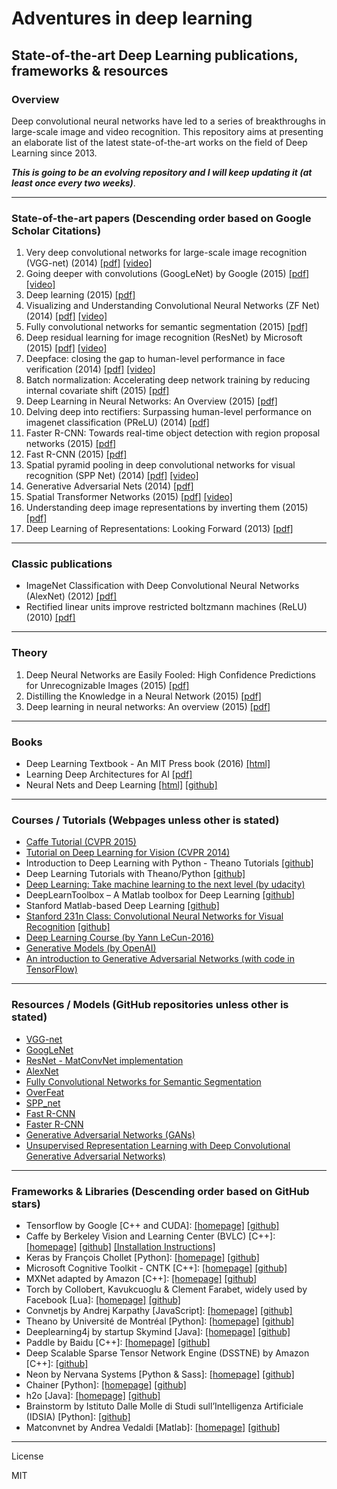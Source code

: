 # Adventures in deep learning 

<!---
[<img src="https://raw.githubusercontent.com/GKalliatakis/Adventures-in-deep-learning/master/logo.png?raw=true">](http://gkalliatakis.com/blog/adventures-in-deep-learning)
-->

## State-of-the-art Deep Learning publications, frameworks & resources

### Overview
Deep convolutional neural networks have led to a series of breakthroughs in large-scale image and video recognition. This repository aims at presenting an elaborate list of the latest state-of-the-art works on the field of Deep Learning since 2013.

**_This is going to be an evolving repository and I will keep updating it (at least once every two weeks)_**.

---


### State-of-the-art papers (Descending order based on Google Scholar Citations)

1. Very deep convolutional networks for large-scale image recognition (VGG-net)  (2014) [[pdf]](https://arxiv.org/pdf/1409.1556v6.pdf) [[video]](https://www.youtube.com/watch?v=j1jIoHN3m0s)
2. Going deeper with convolutions  (GoogLeNet) by Google (2015) [[pdf]](https://arxiv.org/pdf/1409.4842v1.pdf) [[video]](https://www.youtube.com/watch?v=ySrj_G5gHWI)
3. Deep learning (2015) [[pdf]](http://www.nature.com/nature/journal/v521/n7553/pdf/nature14539.pdf)
4. Visualizing and Understanding Convolutional Neural Networks (ZF Net) (2014) [[pdf]](https://arxiv.org/pdf/1311.2901v3.pdf) [[video]](https://www.youtube.com/watch?v=ghEmQSxT6tw)
5. Fully convolutional networks for semantic segmentation (2015) [[pdf]](https://people.eecs.berkeley.edu/~jonlong/long_shelhamer_fcn.pdf)
6. Deep residual learning for image recognition (ResNet) by Microsoft (2015) [[pdf]](https://arxiv.org/pdf/1512.03385v1.pdf) [[video]](https://www.youtube.com/watch?v=1PGLj-uKT1w)
7. Deepface: closing the gap to human-level performance in face verification (2014) [[pdf]](https://www.cs.toronto.edu/~ranzato/publications/taigman_cvpr14.pdf) [[video]](https://www.youtube.com/watch?v=n0PQqsaGMhs)
8. Batch normalization: Accelerating deep network training by reducing internal covariate shift (2015) [[pdf]](http://arxiv.org/pdf/1502.03167.pdf)
9. Deep Learning in Neural Networks: An Overview  (2015) [[pdf]](http://ac.els-cdn.com/S0893608014002135/1-s2.0-S0893608014002135-main.pdf?_tid=1def3e8e-dcc0-11e6-aa7a-00000aab0f6b&acdnat=1484663017_c94a90fcbaaaa409820cadce8b842213)
10. Delving deep into rectifiers: Surpassing human-level performance on imagenet classification (PReLU) (2014) [[pdf]](https://arxiv.org/pdf/1502.01852v1.pdf)
11. Faster R-CNN: Towards real-time object detection with region proposal networks (2015) [[pdf]](http://papers.nips.cc/paper/5638-faster-r-cnn-towards-real-time-object-detection-with-region-proposal-networks.pdf)
12. Fast R-CNN (2015) [[pdf]](http://arxiv.org/pdf/1504.08083v2.pdf)
13. Spatial pyramid pooling in deep convolutional networks for visual recognition (SPP Net) (2014) [[pdf]](http://arxiv.org/pdf/1406.4729.pdf) [[video]](https://www.youtube.com/watch?v=CX8CCHKlfOE)
14. Generative Adversarial Nets (2014) [[pdf]](http://papers.nips.cc/paper/5423-generative-adversarial-nets.pdf)
15. Spatial Transformer Networks (2015) [[pdf]](http://papers.nips.cc/paper/5854-spatial-transformer-networks.pdf) [[video]](https://www.youtube.com/watch?v=6NOQC_fl1hQ)
16. Understanding deep image representations by inverting them (2015) [[pdf]](http://arxiv.org/pdf/1412.0035.pdf)
17. Deep Learning of Representations: Looking Forward (2013) [[pdf]](https://arxiv.org/pdf/1305.0445.pdf)

----------

### Classic publications
- ImageNet Classification with Deep Convolutional Neural Networks (AlexNet) (2012) [[pdf]](http://papers.nips.cc/paper/4824-imagenet-classification-with-deep-convolutional-neural-networks.pdf)
- Rectified linear units improve restricted boltzmann machines (ReLU) (2010) [[pdf]](http://machinelearning.wustl.edu/mlpapers/paper_files/icml2010_NairH10.pdf) 

----------

### Theory
1. Deep Neural Networks are Easily Fooled: High Confidence Predictions for Unrecognizable Images (2015) [[pdf]](http://arxiv.org/pdf/1412.1897v4.pdf)
2. Distilling the Knowledge in a Neural Network (2015) [[pdf]](http://arxiv.org/pdf/1503.02531v1.pdf)
3. Deep learning in neural networks: An overview (2015) [[pdf]](https://arxiv.org/pdf/1404.7828v4.pdf)

----------

### Books
- Deep Learning Textbook - An MIT Press book (2016) [[html]](http://www.deeplearningbook.org/)
- Learning Deep Architectures for AI [[pdf]](http://www.iro.umontreal.ca/~bengioy/papers/ftml_book.pdf)
- Neural Nets and Deep Learning [[html]](http://neuralnetworksanddeeplearning.com/) [[github]](https://github.com/mnielsen/neural-networks-and-deep-learning)

----------

### Courses / Tutorials (Webpages unless other is stated)
- [Caffe Tutorial (CVPR 2015)](https://docs.google.com/presentation/d/1TI4TbU1NaKdPG0VRMhQjW8hsKdnjwx3StjhCZ5ZT5UM/edit#slide=id.g7569f7be5_1_0)
- [Tutorial on Deep Learning for Vision (CVPR 2014)](https://sites.google.com/site/deeplearningcvpr2014/)
- Introduction to Deep Learning with Python - Theano Tutorials [[github]](https://github.com/Newmu/Theano-Tutorials)
- Deep Learning Tutorials with Theano/Python [[github]](https://github.com/lisa-lab/DeepLearningTutorials)
- [Deep Learning: Take machine learning to the next level (by udacity)](https://www.udacity.com/course/deep-learning--ud730)
- DeepLearnToolbox – A Matlab toolbox for Deep Learning [[github]](https://github.com/rasmusbergpalm/DeepLearnToolbox)
- Stanford Matlab-based Deep Learning [[github]](https://github.com/amaas/stanford_dl_ex)
- [Stanford 231n Class: Convolutional Neural Networks for Visual Recognition](http://cs231n.stanford.edu/) [[github]](http://cs231n.github.io/)
- [Deep Learning Course (by Yann LeCun-2016)](https://www.college-de-france.fr/site/en-yann-lecun/course-2015-2016.htm)
- [Generative Models (by OpenAI)](https://openai.com/blog/generative-models/)
- [An introduction to Generative Adversarial Networks (with code in TensorFlow)](http://blog.aylien.com/introduction-generative-adversarial-networks-code-tensorflow/)

----------


### Resources / Models (GitHub repositories unless other is stated)
- [VGG-net](https://github.com/BVLC/caffe/wiki/Model-Zoo#models-used-by-the-vgg-team-in-ilsvrc-2014)
- [GoogLeNet](https://github.com/BVLC/caffe/tree/master/models/bvlc_googlenet)
- [ResNet - MatConvNet implementation](https://github.com/zhanghang1989/ResNet-Matconvnet)
- [AlexNet](https://github.com/BVLC/caffe/tree/master/models/bvlc_alexnet)
- [Fully Convolutional Networks for Semantic Segmentation](https://github.com/shelhamer/fcn.berkeleyvision.org)
- [OverFeat](https://github.com/sermanet/OverFeat)
- [SPP_net](https://github.com/ShaoqingRen/SPP_net)
- [Fast R-CNN](https://github.com/rbgirshick/fast-rcnn)
- [Faster R-CNN](https://github.com/rbgirshick/py-faster-rcnn)
- [Generative Adversarial Networks (GANs)](https://github.com/goodfeli/adversarial)
- [Unsupervised Representation Learning with Deep Convolutional Generative Adversarial Networks)](https://github.com/Newmu/dcgan_code)

----------


### Frameworks & Libraries (Descending order based on GitHub stars)
- Tensorflow by Google  [C++ and CUDA]: [[homepage]](https://www.tensorflow.org/) [[github]](https://github.com/tensorflow/tensorflow)
- Caffe by Berkeley Vision and Learning Center (BVLC)  [C++]: [[homepage]](http://caffe.berkeleyvision.org/) [[github]](https://github.com/BVLC/caffe) [[Installation Instructions]](Caffe_Installation/README.md)
- Keras by François Chollet  [Python]: [[homepage]](https://keras.io/) [[github]](https://github.com/fchollet/keras)
- Microsoft Cognitive Toolkit - CNTK  [C++]: [[homepage]](https://www.microsoft.com/en-us/research/product/cognitive-toolkit/) [[github]](https://github.com/Microsoft/CNTK)
- MXNet adapted by Amazon  [C++]: [[homepage]](http://mxnet.io/) [[github]](https://github.com/dmlc/mxnet)
- Torch by Collobert, Kavukcuoglu & Clement Farabet, widely used by Facebook  [Lua]: [[homepage]](http://torch.ch/) [[github]](https://github.com/torch) 
- Convnetjs by Andrej Karpathy [JavaScript]: [[homepage]](http://cs.stanford.edu/people/karpathy/convnetjs/) [[github]](https://github.com/karpathy/convnetjs)
- Theano by Université de Montréal  [Python]: [[homepage]](http://deeplearning.net/software/theano/) [[github]](https://github.com/Theano/Theano) 
- Deeplearning4j by startup Skymind  [Java]: [[homepage]](https://deeplearning4j.org/) [[github]](https://github.com/deeplearning4j/deeplearning4j) 
- Paddle by Baidu  [C++]: [[homepage]](http://www.paddlepaddle.org/) [[github]](https://github.com/PaddlePaddle/Paddle) 
- Deep Scalable Sparse Tensor Network Engine (DSSTNE) by Amazon  [C++]: [[github]](https://github.com/amznlabs/amazon-dsstne) 
- Neon by Nervana Systems  [Python & Sass]: [[homepage]](http://neon.nervanasys.com/docs/latest/) [[github]](https://github.com/NervanaSystems/neon) 
- Chainer  [Python]: [[homepage]](http://chainer.org/) [[github]](https://github.com/pfnet/chainer) 
- h2o  [Java]: [[homepage]](http://www.h2o.ai/) [[github]](https://github.com/h2oai/h2o-3) 
- Brainstorm by Istituto Dalle Molle di Studi sull’Intelligenza Artificiale (IDSIA)  [Python]: [[github]](https://github.com/IDSIA/brainstorm)
- Matconvnet by Andrea Vedaldi  [Matlab]: [[homepage]](http://www.vlfeat.org/matconvnet/) [[github]](https://github.com/vlfeat/matconvnet) 


----

License

MIT


[//]: # (These are reference links used in the body of this note and get stripped out when the markdown processor does its job. There is no need to format nicely because it shouldn't be seen. Thanks SO - http://stackoverflow.com/questions/4823468/store-comments-in-markdown-syntax)


   [dill]: <https://github.com/joemccann/dillinger>
   [git-repo-url]: <https://github.com/joemccann/dillinger.git>
   [john gruber]: <http://daringfireball.net>
   [@thomasfuchs]: <http://twitter.com/thomasfuchs>
   [df1]: <http://daringfireball.net/projects/markdown/>
   [markdown-it]: <https://github.com/markdown-it/markdown-it>
   [Ace Editor]: <http://ace.ajax.org>
   [node.js]: <http://nodejs.org>
   [Twitter Bootstrap]: <http://twitter.github.com/bootstrap/>
   [keymaster.js]: <https://github.com/madrobby/keymaster>
   [jQuery]: <http://jquery.com>
   [@tjholowaychuk]: <http://twitter.com/tjholowaychuk>
   [express]: <http://expressjs.com>
   [AngularJS]: <http://angularjs.org>
   [Gulp]: <http://gulpjs.com>

   [PlDb]: <https://github.com/joemccann/dillinger/tree/master/plugins/dropbox/README.md>
   [PlGh]:  <https://github.com/joemccann/dillinger/tree/master/plugins/github/README.md>
   [PlGd]: <https://github.com/joemccann/dillinger/tree/master/plugins/googledrive/README.md>
   [PlOd]: <https://github.com/joemccann/dillinger/tree/master/plugins/onedrive/README.md>
